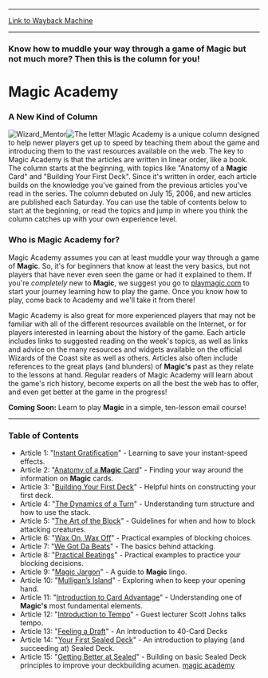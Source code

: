 
---
[Link to Wayback Machine](https://web.archive.org/web/20141031164521/http://magic.wizards.com/en/articles/archive/magic-academy-2006-07-14)

[_metadata_:description]:- "A New Kind of Column"
[_metadata_:generator]:- "Drupal 7 (http://drupal.org)"
[_metadata_:node]:- "117698"
[_metadata_:publish_date]:- "2006-07-14"
[_metadata_:source]:- "div-main"
[_metadata_:title]:- "Magic Academy"
[_metadata_:wayback_capture_timestamp]:- "2014-10-31 16:45:21"
[_metadata_:wayback_raw_url]:- "https://web.archive.org/web/20141031164521id_/http://magic.wizards.com/en/articles/archive/magic-academy-2006-07-14"
[_metadata_:wayback_url]:- "http://magic.wizards.com/en/articles/archive/magic-academy-2006-07-14"
---





### Know how to muddle your way through a game of Magic but not much more? Then this is the column for you!


Magic Academy
=============


 










### A New Kind of Column


![Wizard_Mentor](https://media.wizards.com/legacy/magic/images/cardart/uz/wizard_mentor.jpg)![The letter M!](https://web.archive.org/web/20141109012542im_/http://archive.wizards.com/magic/images/dropcap_M.jpg)agic Academy is a unique column designed to help newer players get up to speed by teaching them about the game and introducing them to the vast resources available on the web. The key to Magic Academy is that the articles are written in linear order, like a book. The column starts at the beginning, with topics like "Anatomy of a **Magic** Card" and "Building Your First Deck". Since it's written in order, each article builds on the knowledge you've gained from the previous articles you've read in the series. The column debuted on July 15, 2006, and new articles are published each Saturday. You can use the table of contents below to start at the beginning, or read the topics and jump in where you think the column catches up with your own experience level.


### Who is Magic Academy for?


Magic Academy assumes you can at least muddle your way through a game of **Magic**. So, it's for beginners that know at least the very basics, but not players that have never even seen the game or had it explained to them. If you're *completely* new to **Magic**, we suggest you go to [playmagic.com](http://playmagic.com) to start your journey learning how to play the game. Once you know how to play, come back to Academy and we'll take it from there!


Magic Academy is also great for more experienced players that may not be familiar with all of the different resources available on the Internet, or for players interested in learning about the history of the game. Each article includes links to suggested reading on the week's topics, as well as links and advice on the many resources and widgets available on the official Wizards of the Coast site as well as others. Articles also often include references to the great plays (and blunders) of **Magic's** past as they relate to the lessons at hand. Regular readers of Magic Academy will learn about the game's rich history, become experts on all the best the web has to offer, and even get better at the game in the progress!


**Coming Soon:** Learn to play **Magic** in a simple, ten-lesson email course!




---

### Table of Contents


* Article 1: "[Instant Gratification](/content/article/instant-gratification)" - Learning to save your instant-speed effects.
* Article 2: "[Anatomy of a **Magic** Card](/content/article/anatomy-magic-card)" - Finding your way around the information on **Magic** cards.
* Article 3: "[Building Your First Deck](/content/article/building-your-first-deck-0)" - Helpful hints on constructing your first deck.
* Article 4: "[The Dynamics of a Turn](/content/article/dynamics-turn)" - Understanding turn structure and how to use the stack.
* Article 5: "[The Art of the Block](/content/article/art-block)" - Guidelines for when and how to block attacking creatures.
* Article 6: "[Wax On, Wax Off](/content/article/wax-wax)" - Practical examples of blocking choices.
* Article 7: "[We Got Da Beats](/content/article/we-got-da-beats)" - The basics behind attacking.
* Article 8: "[Practical Beatings](/content/article/practical-beatings)" - Practical examples to practice your blocking decisions.
* Article 9: "[Magic Jargon](/content/article/magic-jargon)" - A guide to **Magic** lingo.
* Article 10: "[Mulligan’s Island](/content/article/mulligan%E2%80%99s-island)" - Exploring when to keep your opening hand.
* Article 11: "[Introduction to Card Advantage](/content/article/introduction-card-advantage)" - Understanding one of **Magic's** most fundamental elements.
* Article 12: "[Introduction to Tempo](/content/article/introduction-tempo)" - Guest lecturer Scott Johns talks tempo.
* Article 13: "[Feeling a Draft](/content/article/feeling-draft-introduction-40-card-decks)" - An Introduction to 40-Card Decks
* Article 14: "[Your First Sealed Deck](/content/article/your-first-sealed-deck)" - An introduction to playing (and succeeding at) Sealed Deck.
* Article 15: "[Getting Better at Sealed](/content/article/getting-better-sealed)" - Building on basic Sealed Deck principles to improve your deckbuilding acumen.
[magic academy](/en/tags/magic-academy)





 
 




  







